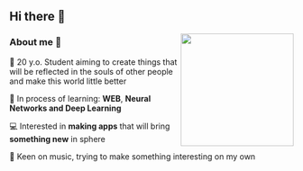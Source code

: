 ## Hi there 👋

<img align="right" src="https://user-images.githubusercontent.com/98206150/153143873-e8756a2f-be80-45ff-93ab-5ce1e91c4761.gif" height="200" />

### About me 💽

🌊 20 y.o. Student aiming to create things that will be reflected in the souls of other people and make this world little better  

🌱 In process of learning: **WEB**, **Neural Networks and Deep Learning**

💻 Interested in **making apps** that will bring **something new** in sphere

🎵 Keen on music, trying to make something interesting on my own

